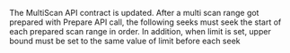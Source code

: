 The MultiScan API contract is updated. After a multi scan range got prepared with Prepare API call, the following seeks must seek the start of each prepared scan range in order. In addition, when limit is set, upper bound must be set to the same value of limit before each seek
